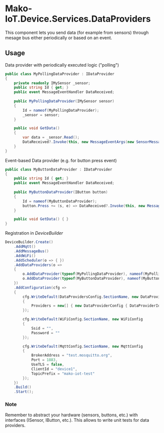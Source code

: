 # Mako-IoT.Device.Services.DataProviders
This component lets you send data (for example from sensors) through mesage bus either periodically or based on an event.

## Usage
Data provider with periodically executed logic ("polling")
```c#
public class MyPollingDataProvider : IDataProvider
{
    private readonly IMySensor _sensor;
    public string Id { get; }
    public event MessageEventHandler DataReceived;
    
    public MyPollingDataProvider(IMySensor sensor)
    {
        Id = nameof(MyPollingDataProvider);
        _sensor = sensor;
    }

    public void GetData()
    {
        var data = _sensor.Read();
        DataReceived?.Invoke(this, new MessageEventArgs(new SensorMessage(data)));
    }
}
```
Event-based Data provider (e.g. for button press event)
```c#
public class MyButtonDataProvider : IDataProvider
{
    public string Id { get; }
    public event MessageEventHandler DataReceived;
    
    public MyButtonDataProvider(IButton button)
    {
        Id = nameof(MyButtonDataProvider);
        button.Press += (s, e) => DataReceived?.Invoke(this, new MessageEventArgs(new ButtonPressedMessage("My button")));
    }

    public void GetData() { }
}
```
Registration in _DeviceBuilder_
```c#
DeviceBuilder.Create()
    .AddMqtt()
    .AddMessageBus()
    .AddWiFi()
    .AddScheduler(o => { })
    .AddDataProviders(o =>
    {
        o.AddDataProvider(typeof(MyPollingDataProvider), nameof(MyPollingDataProvider));
        o.AddDataProvider(typeof(MyButtonDataProvider), nameof(MyButtonDataProvider));
    })
    .AddConfiguration(cfg =>
    {
        cfg.WriteDefault(DataProvidersConfig.SectionName, new DataProvidersConfig
        {
            Providers = new[] { new DataProviderConfig { DataProviderId = "HelloWorldDataProvider", PollInterval = 5000 }}
        });

        cfg.WriteDefault(WiFiConfig.SectionName, new WiFiConfig
        {
            Ssid = "",
            Password = ""
        });

        cfg.WriteDefault(MqttConfig.SectionName, new MqttConfig
        {
            BrokerAddress = "test.mosquitto.org",
            Port = 1883,
            UseTLS = false,
            ClientId = "device1",
            TopicPrefix = "mako-iot-test"
        });
    })
    .Build()
    .Start();
```
### Note
Remember to abstract your hardware (sensors, buttons, etc.) with interfaces (ISensor, IButton, etc.). This allows to write unit tests for data providers.
